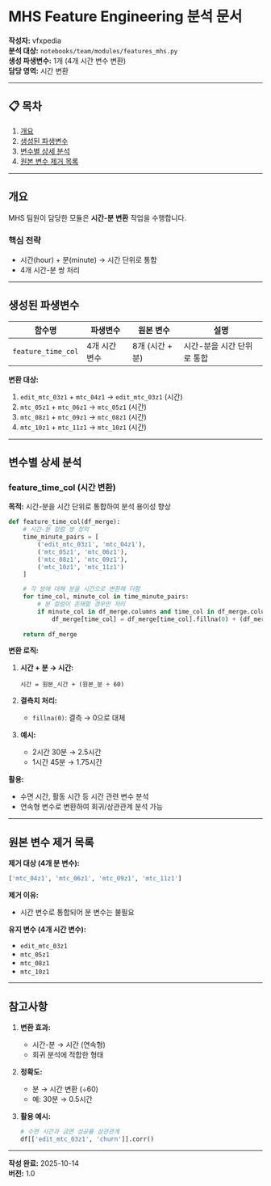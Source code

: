 # MHS Feature Engineering 분석 문서

**작성자:** vfxpedia  
**분석 대상:** `notebooks/team/modules/features_mhs.py`  
**생성 파생변수:** 1개 (4개 시간 변수 변환)  
**담당 영역:** 시간 변환

---

## 📋 목차

1. [개요](#개요)
2. [생성된 파생변수](#생성된-파생변수)
3. [변수별 상세 분석](#변수별-상세-분석)
4. [원본 변수 제거 목록](#원본-변수-제거-목록)

---

## 개요

MHS 팀원이 담당한 모듈은 **시간-분 변환** 작업을 수행합니다.

### 핵심 전략

- 시간(hour) + 분(minute) → 시간 단위로 통합
- 4개 시간-분 쌍 처리

---

## 생성된 파생변수

| 함수명 | 파생변수 | 원본 변수 | 설명 |
|--------|---------|----------|------|
| `feature_time_col` | 4개 시간 변수 | 8개 (시간 + 분) | 시간-분을 시간 단위로 통합 |

**변환 대상:**
1. `edit_mtc_03z1` + `mtc_04z1` → `edit_mtc_03z1` (시간)
2. `mtc_05z1` + `mtc_06z1` → `mtc_05z1` (시간)
3. `mtc_08z1` + `mtc_09z1` → `mtc_08z1` (시간)
4. `mtc_10z1` + `mtc_11z1` → `mtc_10z1` (시간)

---

## 변수별 상세 분석

### feature_time_col (시간 변환)

**목적:** 시간-분을 시간 단위로 통합하여 분석 용이성 향상

```python
def feature_time_col(df_merge):
    # 시간-분 컬럼 쌍 정의
    time_minute_pairs = [
        ('edit_mtc_03z1', 'mtc_04z1'),
        ('mtc_05z1', 'mtc_06z1'),
        ('mtc_08z1', 'mtc_09z1'),
        ('mtc_10z1', 'mtc_11z1')
    ]

    # 각 쌍에 대해 분을 시간으로 변환해 더함
    for time_col, minute_col in time_minute_pairs:
        # 분 컬럼이 존재할 경우만 처리
        if minute_col in df_merge.columns and time_col in df_merge.columns:
            df_merge[time_col] = df_merge[time_col].fillna(0) + (df_merge[minute_col].fillna(0) / 60)
    
    return df_merge
```

**변환 로직:**

1. **시간 + 분 → 시간:**
   ```
   시간 = 원본_시간 + (원본_분 ÷ 60)
   ```
   
2. **결측치 처리:**
   - `fillna(0)`: 결측 → 0으로 대체

3. **예시:**
   - 2시간 30분 → 2.5시간
   - 1시간 45분 → 1.75시간

**활용:**
- 수면 시간, 활동 시간 등 시간 관련 변수 분석
- 연속형 변수로 변환하여 회귀/상관관계 분석 가능

---

## 원본 변수 제거 목록

**제거 대상 (4개 분 변수):**

```python
['mtc_04z1', 'mtc_06z1', 'mtc_09z1', 'mtc_11z1']
```

**제거 이유:**
- 시간 변수로 통합되어 분 변수는 불필요

**유지 변수 (4개 시간 변수):**
- `edit_mtc_03z1`
- `mtc_05z1`
- `mtc_08z1`
- `mtc_10z1`

---

## 참고사항

1. **변환 효과:**
   - 시간-분 → 시간 (연속형)
   - 회귀 분석에 적합한 형태

2. **정확도:**
   - 분 → 시간 변환 (÷60)
   - 예: 30분 → 0.5시간

3. **활용 예시:**
   ```python
   # 수면 시간과 금연 성공률 상관관계
   df[['edit_mtc_03z1', 'churn']].corr()
   ```

---

**작성 완료:** 2025-10-14  
**버전:** 1.0

